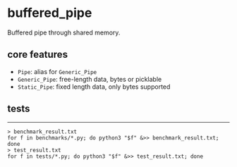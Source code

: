 # buffered_pipe
Buffered pipe through shared memory.

## core features
- `Pipe`: alias for `Generic_Pipe`
- `Generic_Pipe`: free-length data, bytes or picklable
- `Static_Pipe`: fixed length data, only bytes supported

## tests
--------------
```shell
> benchmark_result.txt
for f in benchmarks/*.py; do python3 "$f" &>> benchmark_result.txt; done
> test_result.txt
for f in tests/*.py; do python3 "$f" &>> test_result.txt; done
```